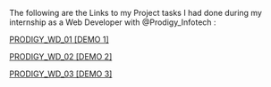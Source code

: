 The following are the Links to my Project tasks I had done during my internship as a Web Developer with @Prodigy_Infotech :

[PRODIGY_WD_01 [DEMO 1]](https://ar-ha834.github.io/PRODIGY_INTERNSHIP/PRODIGY_WD_01)   
  
[PRODIGY_WD_02 [DEMO 2]](https://ar-ha834.github.io/PRODIGY_INTERNSHIP/PRODIGY_WD_02)  

[PRODIGY_WD_03 [DEMO 3]](https://ar-ha834.github.io/PRODIGY_INTERNSHIP/PRODIGY_WD_02)

